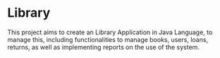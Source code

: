 # Library
This project aims to create an Library Application in Java Language,  to manage this, including functionalities to manage books, users, loans, returns, as well as implementing reports on the use of the system.

